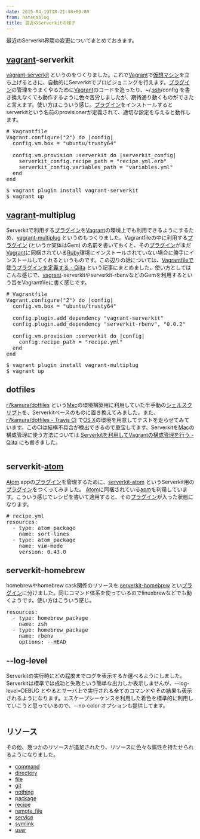 ```yaml
---
date: 2015-04-19T18:21:38+09:00
from: hatenablog
title: 最近のServerkitの様子
---
```


<p>最近のServerkit界隈の変更についてまとめておきます。</p>

<h2><a class="keyword" href="http://d.hatena.ne.jp/keyword/vagrant">vagrant</a>-serverkit</h2>

<p><a href="https://github.com/r7kamura/vagrant-serverkit">vagrant-serverkit</a> というのをつくりました。これで<a class="keyword" href="http://d.hatena.ne.jp/keyword/Vagrant">Vagrant</a>で<a class="keyword" href="http://d.hatena.ne.jp/keyword/%B2%BE%C1%DB%A5%DE%A5%B7%A5%F3">仮想マシン</a>を立ち上げるときに、自動的にServerkitでプロビジョニングを行えます。<a class="keyword" href="http://d.hatena.ne.jp/keyword/%A5%D7%A5%E9%A5%B0%A5%A4%A5%F3">プラグイン</a>の管理をうまくやるために<a class="keyword" href="http://d.hatena.ne.jp/keyword/Vagrant">Vagrant</a>のコードを追ったり、~/.<a class="keyword" href="http://d.hatena.ne.jp/keyword/ssh">ssh</a>/config を書き換えなくても動作するように色々苦労しましたが、期待通り動くものができたと言えます。使い方はこういう感じ。<a class="keyword" href="http://d.hatena.ne.jp/keyword/%A5%D7%A5%E9%A5%B0%A5%A4%A5%F3">プラグイン</a>をインストールするとserverkitという名前のprovisionerが定義されて、適切な設定を与えると動作します。</p>

<pre class="code" data-lang="" data-unlink># Vagrantfile
Vagrant.configure(&#34;2&#34;) do |config|
  config.vm.box = &#34;ubuntu/trusty64&#34;

  config.vm.provision :serverkit do |serverkit_config|
    serverkit_config.recipe_path = &#34;recipe.yml.erb&#34;
    serverkit_config.variables_path = &#34;variables.yml&#34;
  end
end</pre>




<pre class="code" data-lang="" data-unlink>$ vagrant plugin install vagrant-serverkit
$ vagrant up</pre>


<h2><a class="keyword" href="http://d.hatena.ne.jp/keyword/vagrant">vagrant</a>-multiplug</h2>

<p>Serverkitで利用する<a class="keyword" href="http://d.hatena.ne.jp/keyword/%A5%D7%A5%E9%A5%B0%A5%A4%A5%F3">プラグイン</a>を<a class="keyword" href="http://d.hatena.ne.jp/keyword/Vagrant">Vagrant</a>の環境上でも利用できるようにするため、<a href="https://github.com/r7kamura/vagrant-multiplug">vagrant-multiplug</a> というのもつくりました。Vagrantfileの中に利用する<a class="keyword" href="http://d.hatena.ne.jp/keyword/%A5%D7%A5%E9%A5%B0%A5%A4%A5%F3">プラグイン</a> (というか実体はGem) の名前を書いておくと、その<a class="keyword" href="http://d.hatena.ne.jp/keyword/%A5%D7%A5%E9%A5%B0%A5%A4%A5%F3">プラグイン</a>がまだ<a class="keyword" href="http://d.hatena.ne.jp/keyword/Vagrant">Vagrant</a>に同梱されている<a class="keyword" href="http://d.hatena.ne.jp/keyword/Ruby">Ruby</a>環境にインストールされていない場合に勝手にインストールしてくれるというものです。この辺りの話については、<a href="http://qiita.com/r7kamura/items/4221035fe23c549c288f">Vagrantfileで使うプラグインを定義する - Qiita</a> という記事にまとめました。使い方としてはこんな感じで、<a class="keyword" href="http://d.hatena.ne.jp/keyword/vagrant">vagrant</a>-serverkitやserverkit-rbenvなどのGemを利用するという旨をVagrantfileに書く感じです。</p>

<pre class="code" data-lang="" data-unlink># Vagrantfile
Vagrant.configure(&#34;2&#34;) do |config|
  config.vm.box = &#34;ubuntu/trusty64&#34;

  config.plugin.add_dependency &#34;vagrant-serverkit&#34;
  config.plugin.add_dependency &#34;serverkit-rbenv&#34;, &#34;0.0.2&#34;

  config.vm.provision :serverkit do |config|
    config.recipe_path = &#34;recipe.yml&#34;
  end
end</pre>




<pre class="code" data-lang="" data-unlink>$ vagrant plugin install vagrant-multiplug
$ vagrant up</pre>


<h2>dotfiles</h2>

<p><a href="https://github.com/r7kamura/dotfiles">r7kamura/dotfiles</a> という<a class="keyword" href="http://d.hatena.ne.jp/keyword/Mac">Mac</a>の環境構築用に利用していた半手動の<a class="keyword" href="http://d.hatena.ne.jp/keyword/%A5%B7%A5%A7%A5%EB%A5%B9%A5%AF%A5%EA%A5%D7%A5%C8">シェルスクリプト</a>を、Serverkitベースのものに置き換えてみました。また、<a href="https://travis-ci.org/r7kamura/dotfiles">r7kamura/dotfiles - Travis CI</a> で<a class="keyword" href="http://d.hatena.ne.jp/keyword/OS%20X">OS X</a>の環境を用意してテストを走らせてみています。このCIは結構不具合が検出できるので重宝してます。Serverkitを<a class="keyword" href="http://d.hatena.ne.jp/keyword/Mac">Mac</a>の構成管理に使う方法については <a href="http://qiita.com/r7kamura/items/ebfe5809a41fa21b01e0">Serverkitを利用してVagrantの構成管理を行う - Qiita</a> にも書きました。</p>

<p><img src="https://raw.githubusercontent.com/r7kamura/dotfiles/master/images/install.gif" alt="" /></p>

<h2>serverkit-<a class="keyword" href="http://d.hatena.ne.jp/keyword/atom">atom</a></h2>

<p><a class="keyword" href="http://d.hatena.ne.jp/keyword/Atom">Atom</a>.appの<a class="keyword" href="http://d.hatena.ne.jp/keyword/%A5%D7%A5%E9%A5%B0%A5%A4%A5%F3">プラグイン</a>を管理するために、<a href="https://github.com/r7kamura/serverkit-atom">serverkit-atom</a> というServerkit用の<a class="keyword" href="http://d.hatena.ne.jp/keyword/%A5%D7%A5%E9%A5%B0%A5%A4%A5%F3">プラグイン</a>をつくってみました。 <a class="keyword" href="http://d.hatena.ne.jp/keyword/Atom">Atom</a>に同梱されている<a class="keyword" href="http://d.hatena.ne.jp/keyword/apm">apm</a>を利用しています。こういう感じでレシピを書いて適用すると、その<a class="keyword" href="http://d.hatena.ne.jp/keyword/%A5%D7%A5%E9%A5%B0%A5%A4%A5%F3">プラグイン</a>が入った状態になります。</p>

<pre class="code" data-lang="" data-unlink># recipe.yml
resources:
  - type: atom_package
    name: sort-lines
  - type: atom_package
    name: vim-mode
    version: 0.43.0</pre>


<h2>serverkit-homebrew</h2>

<p>homebrewやhomebrew cask関係のリソースを <a href="https://github.com/r7kamura/serverkit-homebrew">serverkit-homebrew</a> とい<a class="keyword" href="http://d.hatena.ne.jp/keyword/%A5%D7%A5%E9%A5%B0%A5%A4%A5%F3">プラグイン</a>に分けました。同じコマンド体系を使っているのでlinuxbrewなどでも動くようです。使い方はこういう感じ。</p>

<pre class="code" data-lang="" data-unlink>resources:
  - type: homebrew_package
    name: zsh
  - type: homebrew_package
    name: rbenv
    options: --HEAD</pre>


<h2>--log-level</h2>

<p>Serverkitの実行時にどの程度までログを表示するか選べるようにしました。Serverkitは標準では成功と失敗という簡単な出力しか表示しませんが、--log-level=DEBUG とやるとサーバ上で実行される全てのコマンドやその結果も表示されるようになります。エスケープシーケンスを利用した着色を標準的に利用していこうと思っているので、--no-color オプションも提供してます。</p>

<p><img src="https://pbs.twimg.com/media/CC5slhVUsAEgqoN.png:large" alt="" /></p>

<h2>リソース</h2>

<p>その他、幾つかのリソースが追加されたり、リソースに色々な属性を持たせられるようになりました。</p>

<ul>
<li><a href="https://github.com/r7kamura/serverkit/blob/master/lib/serverkit/resources/command.rb">command</a></li>
<li><a href="https://github.com/r7kamura/serverkit/blob/master/lib/serverkit/resources/directory.rb">directory</a></li>
<li><a href="https://github.com/r7kamura/serverkit/blob/master/lib/serverkit/resources/file.rb">file</a></li>
<li><a href="https://github.com/r7kamura/serverkit/blob/master/lib/serverkit/resources/git.rb">git</a></li>
<li><a href="https://github.com/r7kamura/serverkit/blob/master/lib/serverkit/resources/nothing.rb">nothing</a></li>
<li><a href="https://github.com/r7kamura/serverkit/blob/master/lib/serverkit/resources/package.rb">package</a></li>
<li><a href="https://github.com/r7kamura/serverkit/blob/master/lib/serverkit/resources/recipe.rb">recipe</a></li>
<li><a href="https://github.com/r7kamura/serverkit/blob/master/lib/serverkit/resources/remote_file.rb">remote_file</a></li>
<li><a href="https://github.com/r7kamura/serverkit/blob/master/lib/serverkit/resources/service.rb">service</a></li>
<li><a href="https://github.com/r7kamura/serverkit/blob/master/lib/serverkit/resources/symlink.rb">symlink</a></li>
<li><a href="https://github.com/r7kamura/serverkit/blob/master/lib/serverkit/resources/user.rb">user</a></li>
</ul>


